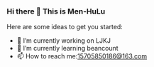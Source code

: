 ### Hi there 👋  This is Men-HuLu

Here are some ideas to get you started:
- 🔭 I’m currently working on LJKJ
- 🌱 I’m currently learning beancount
- 📫 How to reach me:15705850186@163.com

<!--
**Men-HuLu/Men-HuLu** is a ✨ _special_ ✨ repository because its `README.md` (this file) appears on your GitHub profile.
- 👯 I’m looking to collaborate on ...
- 🤔 I’m looking for help with ...
- 💬 Ask me about 
- 📫 How to reach me: ...
- 😄 Pronouns: ...
- ⚡ Fun fact: ...
-->
